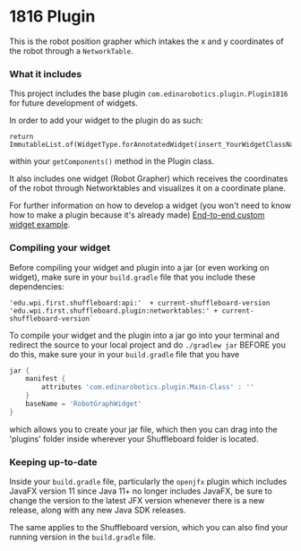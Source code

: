# 1816 Plugin

This is the robot position grapher which intakes the x and y coordinates of 
the robot through a `NetworkTable`. 


### What it includes

This project includes the base plugin `com.edinarobotics.plugin.Plugin1816` for future development of widgets. 

In order to add your widget to the plugin do as such:
```
return ImmutableList.of(WidgetType.forAnnotatedWidget(insert_YourWidgetClassName.class))
``` 
within your `getComponents()` method in the Plugin class.

It also includes one widget (Robot Grapher) which receives the coordinates of the robot through Networktables and visualizes it on a coordinate plane.

For further information on how to develop a widget (you won't need to know how to make a plugin because it's already made)
[End-to-end custom widget example](https://github.com/wpilibsuite/shuffleboard/wiki/End-to-end-custom-data---widget-example).

### Compiling your widget

Before compiling your widget and plugin into a jar (or even working on widget), make sure in your `build.gradle` file that you include these dependencies:

```
'edu.wpi.first.shuffleboard:api:'  + current-shuffleboard-version
'edu.wpi.first.shuffleboard.plugin:networktables:' + current-shuffleboard-version` 
```

To compile your widget and the plugin into a jar go into your terminal and redirect the source
to your local project and do `./gradlew jar` BEFORE you do this, make sure your in your `build.gradle` file
that you have 
```gradle
jar {
    manifest {
        attributes 'com.edinarobotics.plugin.Main-Class' : ''
    }
    baseName = 'RobotGraphWidget'
}
``` 
which allows you to create your jar file, which then you can drag into the 'plugins' folder inside wherever your Shuffleboard folder is located.

### Keeping up-to-date
Inside your `build.gradle` file, particularly the `openjfx` plugin which includes JavaFX version 11 since
Java 11+ no longer includes JavaFX, be sure to change the version to the latest JFX version
whenever there is a new release, along with any new Java SDK releases.

The same applies to the Shuffleboard version, which you can also find your running version in the
`build.gradle` file. 



